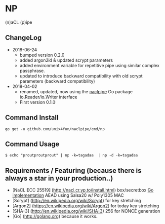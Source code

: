 # NP
(n)aCL (p)ipe

## ChangeLog
* 2018-06-24
  * bumped version 0.2.0
  * added argon2id & updated scrypt parameters
  * added environment variable for repetitive pipe using similar complex passphrase.
  * updated to introduce backward compatibility with old scrypt parameters (backward compatibility)
* 2018-04-02
  * renamed, updated, now using the [naclpipe](https://github.com/unix4fun/naclpipe) Go package io.Reader/io.Writer interface
  * First version 0.1.0

## Command Install

    go get -u github.com/unix4fun/naclpipe/cmd/np

## Command Usage

    $ echo "proutproutprout" | np -k=tagadaa  | np -d -k=tagadaa

## Requirements / Featuring (because there is always a star in your production..)

* [NaCL ECC 25519] (http://nacl.cr.yp.to/install.html) box/secretbox [Go implementation](https://godoc.org/golang.org/x/crypto/nacl) AEAD using Salsa20 w/ Poly1305 MAC
* [Scrypt] (http://en.wikipedia.org/wiki/Scrypt) for key stretching
* [Argon2] (https://en.wikipedia.org/wiki/Argon2) for today key stretching
* [SHA-3] (http://en.wikipedia.org/wiki/SHA-3) 256 for NONCE generation
* [Go] (http://golang.org) because it works.


